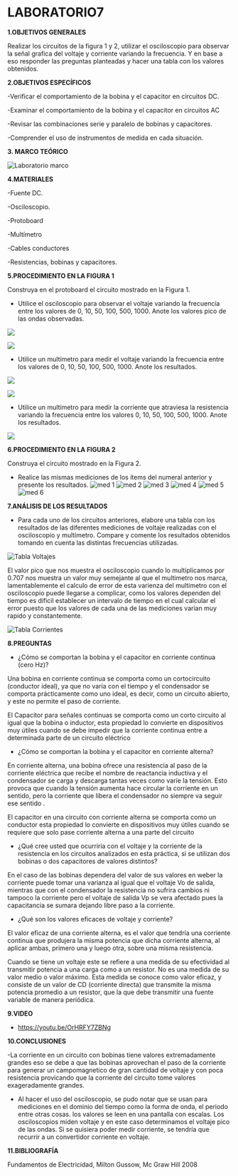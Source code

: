 # LABORATORIO7

**1.OBJETIVOS GENERALES**

Realizar los circuitos de la figura 1 y 2, utilizar el osciloscopio para observar la señal grafica del voltaje y corriente variando la frecuencia. Y en base a eso responder las preguntas planteadas y hacer una tabla con los valores obtenidos. 

**2.OBJETIVOS ESPECÍFICOS**

-Verificar el comportamiento de la bobina y el capacitor en circuitos DC.

-Examinar el comportamiento de la bobina y el capacitor en circuitos AC

-Revisar las combinaciones serie y paralelo de bobinas y capacitores.

-Comprender el uso de instrumentos de medida en cada situación.

**3. MARCO TEÓRICO**



![Laboratorio marco](https://user-images.githubusercontent.com/84397282/131290279-f2485822-5c13-4485-8aa6-f89f76c74d30.jpg)


**4.MATERIALES**

-Fuente DC.

-Osciloscopio.

-Protoboard

-Multímetro

-Cables conductores

-Resistencias, bobinas y capacitores.

**5.PROCEDIMIENTO EN LA FIGURA 1**

Construya en el protoboard el circuito mostrado en la Figura 1.

- Utilice el osciloscopio para observar el voltaje variando la frecuencia entre los valores de 0, 10, 50, 100, 500, 1000. Anote los valores pico de las ondas observadas.

![](https://user-images.githubusercontent.com/84998013/131280341-e0aeb161-d02f-4223-b93f-c0f4284fbe64.png)

![](https://user-images.githubusercontent.com/84998013/131280689-86bd6834-2816-4f3b-bcd8-91db835fcac2.png)

- Utilice un multímetro para medir el voltaje variando la frecuencia entre los valores de 0, 10, 50, 100, 500, 1000. Anote los resultados.

![](https://user-images.githubusercontent.com/84998013/131280495-ba0db69f-7b58-49a5-bbef-a88b139824d7.png)

![](https://user-images.githubusercontent.com/84998013/131280793-0cdd391a-a540-4467-9621-93deca8befec.png)

- Utilice un multímetro para medir la corriente que atraviesa la resistencia variando la frecuencia entre los valores 0, 10, 50, 100, 500, 1000. Anote los resultados.

![](https://user-images.githubusercontent.com/84998013/131282241-30961029-ddfe-449d-a361-63e184500a98.png)

**6.PROCEDIMIENTO EN LA FIGURA 2**

Construya el circuito mostrado en la Figura 2.

- Realice las mismas mediciones de los ítems del numeral anterior y presente los  resultados.
![med 1](https://user-images.githubusercontent.com/84397282/131299177-bf43cc6d-e352-4f65-9c81-9006370929d6.jpg)
![med 2](https://user-images.githubusercontent.com/84397282/131299179-e4fed2e9-166a-49c0-85ab-68128c9a9e65.jpg)
![med 3](https://user-images.githubusercontent.com/84397282/131299181-8c831d8b-260e-4e51-a5a7-6f9b12e5b17e.jpg)
![med 4](https://user-images.githubusercontent.com/84397282/131299183-b0da6ece-6cfd-4fbe-b7e4-64d46baf8214.jpg)
![med 5](https://user-images.githubusercontent.com/84397282/131299184-1acf9e28-f8bf-4af9-bf87-66b2441d430f.jpg)
![med 6](https://user-images.githubusercontent.com/84397282/131299185-38d1895a-8470-4800-bab6-6ceb3d61a580.jpg)


**7.ANÁLISIS DE LOS RESULTADOS**

- Para cada uno de los circuitos anteriores, elabore una tabla con los resultados de las diferentes mediciones de voltaje realizadas con el osciloscopio y multímetro. Compare y comente los resultados obtenidos tomando en cuenta las distintas frecuencias  utilizadas.

![Tabla Voltajes](https://user-images.githubusercontent.com/84397282/131299385-aa83633b-d931-4427-8c08-637a47df3ef1.jpg)

El valor pico que nos muestra el osciloscopio cuando lo multiplicamos por 0.707 nos muestra un valor muy semejante al que el multimetro nos marca, lamentablemente el calculo de error de esta varienza del multimetro con el osciloscopio puede llegarse a complicar, como los valores dependen del tiempo es dificil establecer un intervalo de tiempo en el cual calcular el error puesto que los valores de cada una de las mediciones varian muy rapido y constantemente.

![Tabla Corrientes](https://user-images.githubusercontent.com/84397282/131299387-e759c59c-4d3b-4120-998c-4a277b73c292.jpg)


**8.PREGUNTAS**

- ¿Cómo se comportan la bobina y el capacitor en corriente continua (cero Hz)?


Una bobina en corriente continua se comporta como un cortocircuito (conductor ideal), ya que no varía con el tiempo y el condensador se comporta prácticamente como uno ideal, es decir, como un circuito abierto, y este no permite el paso de corriente.

El Capacitor para señales continuas se comporta como un corto circuito al igual que la bobina o inductor, esta propiedad lo convierte en dispositivos muy útiles cuando se debe impedir que la corriente continua entre a determinada parte de un circuito eléctrico


- ¿Cómo se comportan la bobina y el capacitor en corriente alterna?

En corriente alterna, una bobina ofrece una resistencia al paso de la corriente eléctrica que recibe el nombre de reactancia inductiva y el condensador se carga y descarga tantas veces como varíe la tensión. Esto provoca que cuando la tensión aumenta hace circular la corriente en un sentido, pero la corriente que libera el condensador no siempre va seguir ese sentido .

El capacitor en una circuito con corriente alterna se comporta como un conductor esta propiedad lo convierte en dispositivos muy útiles cuando se requiere que solo pase corriente alterna a una parte del circuito

- ¿Qué cree usted que ocurriría con el voltaje y la corriente de la resistencia en los circuitos analizados en esta práctica, si se utilizan dos bobinas o dos capacitores de valores  distintos?

En el caso de las bobinas dependera del valor de sus valores en weber la corriente puede tomar una varianza al igual que el voltaje Vo de salida, mientras que con el condensador la resistencia no sufrira cambios ni tampoco la corriente pero el voltaje de salida Vp se vera afectado pues la capacitancia se sumara dejando libre paso a la corriente.


- ¿Qué son los valores eficaces de voltaje y corriente?

El valor eficaz de una corriente alterna, es el valor que tendría una corriente continua que produjera la misma potencia que dicha corriente alterna, al aplicar ambas, primero una y luego otra, sobre una misma resistencia.

Cuando se tiene un voltaje este se refiere a una medida de su efectividad al transmitir potencia a una carga como a un resistor. No es una medida de su valor medio o valor máximo. Esta medida se conoce como valor eficaz, y consiste de un valor de CD (corriente directa) que transmite la misma potencia promedio a un resistor, que la que debe transmitir una fuente variable de manera periódica.


**9.VIDEO**

- https://youtu.be/OrHRFY7ZBNg

**10.CONCLUSIONES**

-La corriente en un circuito con bobinas tiene valores extremadamente grandes eso se debe a que las bobinas aprovechan el paso de la corriente para generar un campomagnetico de gran cantidad de voltaje y con poca resistencia provicando que la corriente del circuito tome valores exageradamente grandes.

- Al hacer el uso del osciloscopio, se pudo notar que se usan para mediciones en el dominio del tiempo como la forma de onda, el periodo entre otras cosas. los valores se leen en una pantalla con escalas. Los osciloscopios miden voltaje y en este caso determinamos el voltaje pico de las ondas. Si se quisiera poder medir corriente, se tendría que recurrir a un convertidor corriente en voltaje.

**11.BIBLIOGRAFÍA**

Fundamentos de Electricidad, Milton Gussow, Mc Graw Hill 2008

















